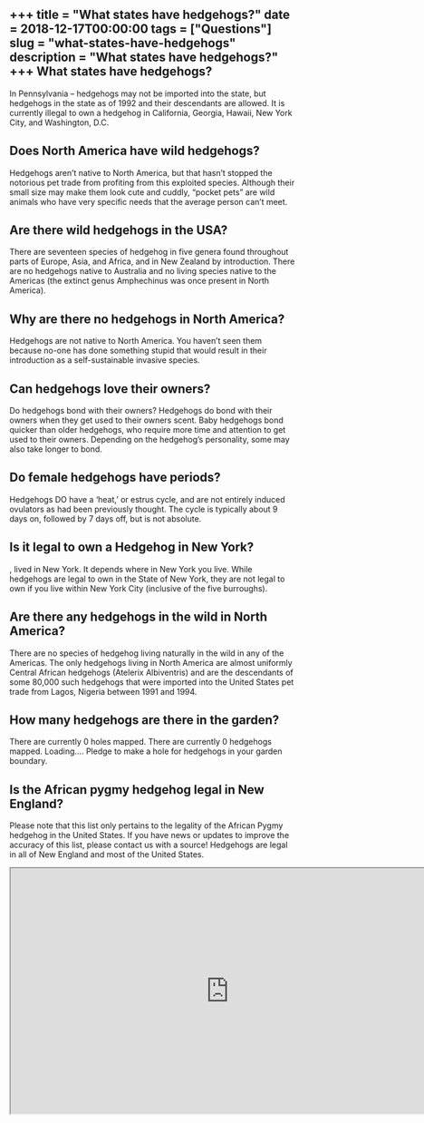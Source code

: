 +++
title = "What states have hedgehogs?"
date = 2018-12-17T00:00:00
tags = ["Questions"]
slug = "what-states-have-hedgehogs"
description = "What states have hedgehogs?"
+++
What states have hedgehogs?
---------------------------

In Pennsylvania – hedgehogs may not be imported into the state, but hedgehogs in the state as of 1992 and their descendants are allowed. It is currently illegal to own a hedgehog in California, Georgia, Hawaii, New York City, and Washington, D.C.

Does North America have wild hedgehogs?
---------------------------------------

Hedgehogs aren’t native to North America, but that hasn’t stopped the notorious pet trade from profiting from this exploited species. Although their small size may make them look cute and cuddly, “pocket pets” are wild animals who have very specific needs that the average person can’t meet.

Are there wild hedgehogs in the USA?
------------------------------------

There are seventeen species of hedgehog in five genera found throughout parts of Europe, Asia, and Africa, and in New Zealand by introduction. There are no hedgehogs native to Australia and no living species native to the Americas (the extinct genus Amphechinus was once present in North America).

Why are there no hedgehogs in North America?
--------------------------------------------

Hedgehogs are not native to North America. You haven’t seen them because no-one has done something stupid that would result in their introduction as a self-sustainable invasive species.

Can hedgehogs love their owners?
--------------------------------

Do hedgehogs bond with their owners? Hedgehogs do bond with their owners when they get used to their owners scent. Baby hedgehogs bond quicker than older hedgehogs, who require more time and attention to get used to their owners. Depending on the hedgehog’s personality, some may also take longer to bond.

Do female hedgehogs have periods?
---------------------------------

Hedgehogs DO have a ‘heat,’ or estrus cycle, and are not entirely induced ovulators as had been previously thought. The cycle is typically about 9 days on, followed by 7 days off, but is not absolute.

Is it legal to own a Hedgehog in New York?
------------------------------------------

, lived in New York. It depends where in New York you live. While hedgehogs are legal to own in the State of New York, they are not legal to own if you live within New York City (inclusive of the five burroughs).

Are there any hedgehogs in the wild in North America?
-----------------------------------------------------

There are no species of hedgehog living naturally in the wild in any of the Americas. The only hedgehogs living in North America are almost uniformly Central African hedgehogs (Atelerix Albiventris) and are the descendants of some 80,000 such hedgehogs that were imported into the United States pet trade from Lagos, Nigeria between 1991 and 1994.

How many hedgehogs are there in the garden?
-------------------------------------------

There are currently 0 holes mapped. There are currently 0 hedgehogs mapped. Loading…. Pledge to make a hole for hedgehogs in your garden boundary.

Is the African pygmy hedgehog legal in New England?
---------------------------------------------------

Please note that this list only pertains to the legality of the African Pygmy hedgehog in the United States. If you have news or updates to improve the accuracy of this list, please contact us with a source! Hedgehogs are legal in all of New England and most of the United States.

<iframe allow="accelerometer; autoplay; clipboard-write; encrypted-media; gyroscope; picture-in-picture" allowfullscreen="" class="__youtube_prefs__  epyt-is-override  no-lazyload" data-no-lazy="1" data-origheight="433" data-origwidth="770" data-skipgform_ajax_framebjll="" height="433" id="_ytid_54088" loading="lazy" src="https://www.youtube.com/embed/IhaZPO1LOZw?enablejsapi=1&autoplay=0&cc_load_policy=0&cc_lang_pref=&iv_load_policy=1&loop=0&modestbranding=0&rel=1&fs=1&playsinline=0&autohide=2&theme=dark&color=red&controls=1&" title="YouTube player" width="770"></iframe>